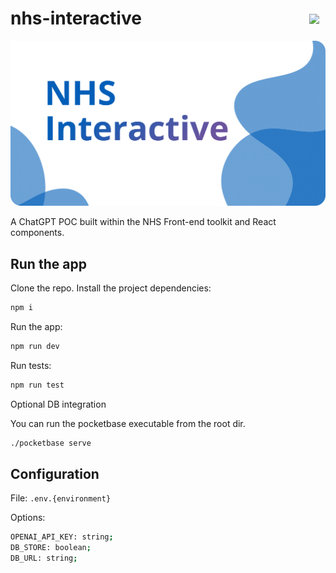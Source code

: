 # nhs-interactive <img style="float: right; padding: 10px;" src="https://hits.seeyoufarm.com/api/count/incr/badge.svg?url=https%3A%2F%2Fgithub.com%2FWORTI31212%2Fnhs-interactive&count_bg=%23005CB8&title_bg=%23555555&icon=&icon_color=%23EB0000&title=VIEWS&edge_flat=false">

![landing](./app/opengraph-image.png)

A ChatGPT POC built within the NHS Front-end toolkit and React components.

## Run the app

Clone the repo.
Install the project dependencies:

```bash
npm i
```

Run the app:

```bash
npm run dev
```

Run tests:

```bash
npm run test
```

Optional DB integration

You can run the pocketbase executable from the root dir.

```bash
./pocketbase serve
```

## Configuration

File: `.env.{environment}`

Options:

```bash
OPENAI_API_KEY: string;
DB_STORE: boolean;
DB_URL: string;
```
